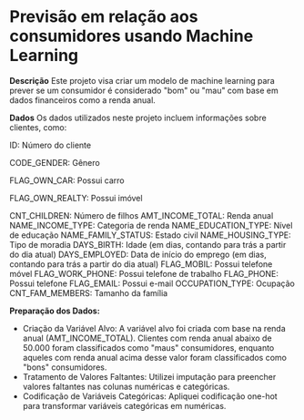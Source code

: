 # Previsão em relação aos consumidores usando Machine Learning

**Descrição**
Este projeto visa criar um modelo de machine learning para prever se um consumidor é considerado "bom" ou "mau" com base em dados financeiros como a renda anual.

**Dados**
Os dados utilizados neste projeto incluem informações sobre clientes, como:

ID: Número do cliente

CODE_GENDER: Gênero

FLAG_OWN_CAR: Possui carro

FLAG_OWN_REALTY: Possui imóvel

CNT_CHILDREN: Número de filhos
AMT_INCOME_TOTAL: Renda anual
NAME_INCOME_TYPE: Categoria de renda
NAME_EDUCATION_TYPE: Nível de educação
NAME_FAMILY_STATUS: Estado civil
NAME_HOUSING_TYPE: Tipo de moradia
DAYS_BIRTH: Idade (em dias, contando para trás a partir do dia atual)
DAYS_EMPLOYED: Data de início do emprego (em dias, contando para trás a partir do dia atual)
FLAG_MOBIL: Possui telefone móvel
FLAG_WORK_PHONE: Possui telefone de trabalho
FLAG_PHONE: Possui telefone
FLAG_EMAIL: Possui e-mail
OCCUPATION_TYPE: Ocupação
CNT_FAM_MEMBERS: Tamanho da família

**Preparação dos Dados:**
- Criação da Variável Alvo: A variável alvo foi criada com base na renda anual (AMT_INCOME_TOTAL). Clientes com renda anual abaixo de 50.000 foram classificados como "maus" consumidores, enquanto aqueles com renda anual acima desse valor foram classificados como "bons" consumidores.
- Tratamento de Valores Faltantes: Utilizei imputação para preencher valores faltantes nas colunas numéricas e categóricas.
- Codificação de Variáveis Categóricas: Apliquei codificação one-hot para transformar variáveis categóricas em numéricas.
